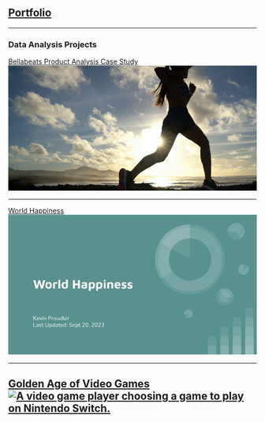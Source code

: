 ## <a href="https://kproudler.github.io/">Portfolio</a>

---

### Data Analysis Projects

[Bellabeats Product Analysis Case Study](/Bellabeats.md)
<br>
<a href="https://kproudler.github.io/Bellabeats.html"><img src="dataset-cover.png"/></a>

---

[World Happiness](/world_happiness_slides.md)
<br>
<a href="https://kproudler.github.io/world_happiness_slides.html"><img src="World Happiness.jpg?raw=true"/></a>

---

[Golden Age of Video Games](/golden_age_videogames.md)
<br>
<a href="https://kproudler.github.io/golden_age_videogames.html"><img src="https://assets.datacamp.com/production/project_1413/img/video_game.jpg" alt="A video game player choosing a game to play on Nintendo Switch."></a>
---

